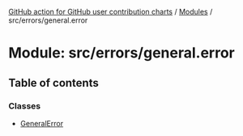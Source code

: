 [GitHub action for GitHub user contribution charts](../README.md) / [Modules](../modules.md) / src/errors/general.error

# Module: src/errors/general.error

## Table of contents

### Classes

- [GeneralError](../classes/src_errors_general_error.GeneralError.md)

